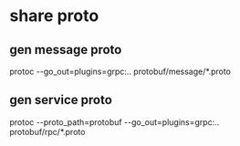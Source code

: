 # share proto

## gen message proto

protoc --go_out=plugins=grpc:.. protobuf/message/*.proto

## gen service proto

protoc --proto_path=protobuf --go_out=plugins=grpc:.. protobuf/rpc/*.proto
